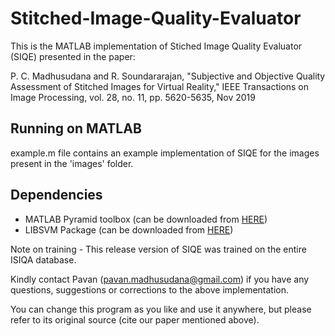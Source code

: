 # Stitched-Image-Quality-Evaluator

This is the MATLAB implementation of Stiched Image Quality Evaluator (SIQE) presented in the paper:

P. C. Madhusudana and R. Soundararajan, "Subjective and Objective Quality Assessment of Stitched Images for Virtual Reality," IEEE Transactions on Image Processing, vol. 28, no. 11, pp. 5620-5635, Nov 2019

## Running on MATLAB

example.m file contains an example implementation of SIQE for the images present in the 'images' folder.

## Dependencies

- MATLAB Pyramid toolbox (can be downloaded from [HERE](https://github.com/LabForComputationalVision/matlabPyrTools))
- LIBSVM Package (can be downloaded from [HERE](https://www.csie.ntu.edu.tw/~cjlin/libsvm/#download))

Note on training - This release version of SIQE was trained on the entire ISIQA database.

Kindly contact Pavan (pavan.madhusudana@gmail.com) if you have any questions, suggestions or corrections to the above implementation.

You can change this program as you like and use it anywhere, but please refer to its original source (cite our paper mentioned above).
